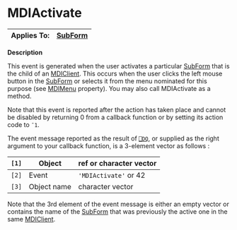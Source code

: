 




<h1 class="heading"><span class="name">MDIActivate</span></h1>

| Applies To: | [SubForm](../a-z/subform.md) |
| --- | ---  |


**Description**


This event is generated when the user activates a particular [SubForm](../a-z/subform.md) that is the child of an [MDIClient](../a-z/mdiclient.md). This occurs when the user clicks the left mouse button in the [SubForm](../a-z/subform.md) or selects it from the menu nominated for this purpose (see [MDIMenu](../a-z/mdimenu.md) property). You may also call MDIActivate as a method.


Note that this event is reported after the action has taken place and cannot be disabled by returning 0 from a callback function or by setting its action code to `¯1`.


The event message reported as the result of [`⎕DQ`](../../Language/System%20Functions/dq.htm), or supplied as the right argument to your callback function, is a 3-element vector as follows :


| `[1]` | Object | ref or character vector |
| --- | --- | ---  |
| `[2]` | Event | `'MDIActivate'` or 42 |
| `[3]` | Object name | character vector |


Note that the 3rd element of the event message is either an empty vector or contains the name of the [SubForm](../a-z/subform.md) that was previously the active one in the same [MDIClient](../a-z/mdiclient.md).



